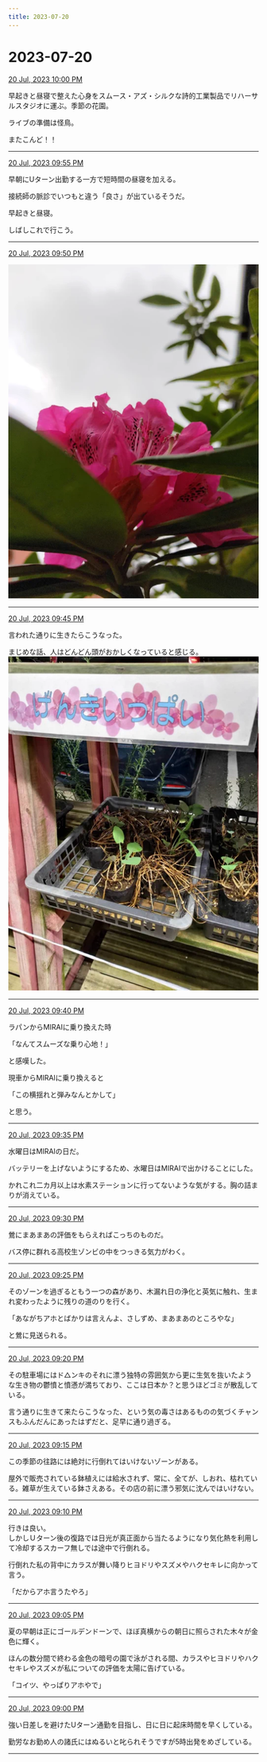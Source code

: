 ```yaml
---
title: 2023-07-20
---
```

# 2023-07-20

[20 Jul, 2023 10:00 PM](https://twitter.com/hirasawa/status/1682012481299058689#m)

早起きと昼寝で整えた心身をスムース・アズ・シルクな詩的工業製品でリハーサルスタジオに運ぶ。季節の花園。  
  
ライブの準備は怪鳥。  
  
またこんど！！

---

[20 Jul, 2023 09:55 PM](https://twitter.com/hirasawa/status/1682011221954887680#m)

早朝にUターン出勤する一方で短時間の昼寝を加える。  
  
接続師の脈診でいつもと違う「良さ」が出ているそうだ。  
  
早起きと昼寝。  
  
しばしこれで行こう。

---

[20 Jul, 2023 09:50 PM](https://twitter.com/hirasawa/status/1682009963777118210#m)


![image](images/2023-07-20-3-0.png)

---

[20 Jul, 2023 09:45 PM](https://twitter.com/hirasawa/status/1682008705355612160#m)

言われた通りに生きたらこうなった。  
  
まじめな話、人はどんどん頭がおかしくなっていると感じる。
![image](images/2023-07-20-4-0.png)

---

[20 Jul, 2023 09:40 PM](https://twitter.com/hirasawa/status/1682007447064690689#m)

ラパンからMIRAIに乗り換えた時  
  
「なんてスムーズな乗り心地！」  
  
と感嘆した。  
  
現車からMIRAIに乗り換えると  
  
「この横揺れと弾みなんとかして」  
  
と思う。

---

[20 Jul, 2023 09:35 PM](https://twitter.com/hirasawa/status/1682006188865597440#m)

水曜日はMIRAIの日だ。  
  
バッテリーを上げないようにするため、水曜日はMIRAIで出かけることにした。  
  
かれこれ二カ月以上は水素ステーションに行ってないような気がする。胸の詰まりが消えている。

---

[20 Jul, 2023 09:30 PM](https://twitter.com/hirasawa/status/1682004930687832067#m)

鶯にまあまあの評価をもらえればこっちのものだ。  
  
バス停に群れる高校生ゾンビの中をつっきる気力がわく。

---

[20 Jul, 2023 09:25 PM](https://twitter.com/hirasawa/status/1682003672337719298#m)

そのゾーンを過ぎるともう一つの森があり、木漏れ日の浄化と英気に触れ、生まれ変わったように残りの道のりを行く。  
  
「あながちアホとばかりは言えんよ、さしずめ、まあまあのところやな」  
  
と鶯に見送られる。

---

[20 Jul, 2023 09:20 PM](https://twitter.com/hirasawa/status/1682002413983768576#m)

その駐車場にはド△ンキのそれに漂う独特の雰囲気から更に生気を抜いたような生き物の鬱憤と憤懣が満ちており、ここは日本か？と思うほどゴミが散乱している。  
  
言う通りに生きて来たらこうなった、という気の毒さはあるものの気づくチャンスもふんだんにあったはずだと、足早に通り過ぎる。

---

[20 Jul, 2023 09:15 PM](https://twitter.com/hirasawa/status/1682001155960852480#m)

この季節の往路には絶対に行倒れてはいけないゾーンがある。  
  
屋外で販売されている鉢植えには給水されず、常に、全てが、しおれ、枯れている。雑草が生えている鉢さえある。その店の前に漂う邪気に沈んではいけない。

---

[20 Jul, 2023 09:10 PM](https://twitter.com/hirasawa/status/1681999897481076737#m)

行きは良い。  
しかしＵターン後の復路では日光が真正面から当たるようになり気化熱を利用して冷却するスカーフ無しでは途中で行倒れる。  
  
行倒れた私の背中にカラスが舞い降りヒヨドリやスズメやハクセキレに向かって言う。  
  
「だからアホ言うたやろ」

---

[20 Jul, 2023 09:05 PM](https://twitter.com/hirasawa/status/1681998639378452481#m)

夏の早朝は正にゴールデンドーンで、ほぼ真横からの朝日に照らされた木々が金色に輝く。  
  
ほんの数分間で終わる金色の暗号の園で泳がされる間、カラスやヒヨドリやハクセキレやスズメが私についての評価を太陽に告げている。  
  
「コイツ、やっぱりアホやで」

---

[20 Jul, 2023 09:00 PM](https://twitter.com/hirasawa/status/1681997388779749378#m)

強い日差しを避けたUターン通勤を目指し、日に日に起床時間を早くしている。  
  
勤労なお勤め人の諸氏にはぬるいと叱られそうですが5時出発をめざしている。

---

